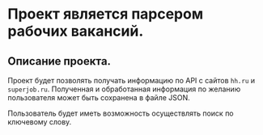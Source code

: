 # Проект является парсером рабочих вакансий.

## Описание проекта.

Проект будет позволять получать информацию по API с сайтов `hh.ru` и 
`superjob.ru`. Полученная и обработанная информация по желанию пользователя
может быть сохранена в файле JSON.

Пользователь будет иметь возможность осуществлять поиск по ключевому слову.

